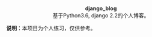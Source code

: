 <p align="center">
  <br><strong>django_blog</strong><br>
  基于Python3.6, django 2.2的个人博客。
</p>

**说明**：本项目为个人练习，仅供参考。
